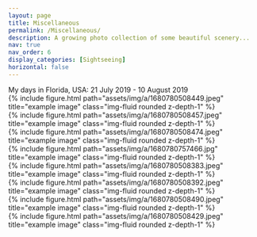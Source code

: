 ```yaml
---
layout: page
title: Miscellaneous
permalink: /Miscellaneous/
description: A growing photo collection of some beautiful scenery...
nav: true
nav_order: 6
display_categories: [Sightseeing]
horizontal: false
---
```


<div class="caption">
    My days in Florida, USA: 21 July 2019 - 10 August 2019
</div>
<div class="row justify-content-sm-center">
    <div class="col-sm mt-3 mt-md-0">
        {% include figure.html path="assets/img/a/1680780508449.jpeg" title="example image" class="img-fluid rounded z-depth-1" %}
    </div>
    <div class="col-sm mt-3 mt-md-0">
        {% include figure.html path="assets/img/a/1680780508457.jpeg" title="example image" class="img-fluid rounded z-depth-1" %}
    </div>
    <div class="col-sm mt-3 mt-md-0">
        {% include figure.html path="assets/img/a/1680780508474.jpeg" title="example image" class="img-fluid rounded z-depth-1" %}
    </div>
</div>
<div class="row justify-content-sm-center">	
    <div class="col-sm mt-3 mt-md-0">
        {% include figure.html path="assets/img/a/1680780757466.jpg" title="example image" class="img-fluid rounded z-depth-1" %}
    </div>
    <div class="col-sm mt-3 mt-md-0">
        {% include figure.html path="assets/img/a/1680780508383.jpeg" title="example image" class="img-fluid rounded z-depth-1" %}
    </div>
	<div class="col-sm mt-3 mt-md-0">
        {% include figure.html path="assets/img/a/1680780508392.jpeg" title="example image" class="img-fluid rounded z-depth-1" %}
    </div>
</div>
<div class="row justify-content-sm-center">
    <div class="col-sm mt-3 mt-md-0">
        {% include figure.html path="assets/img/a/1680780508490.jpeg" title="example image" class="img-fluid rounded z-depth-1" %}
    </div>
    <div class="col-sm mt-3 mt-md-0">
        {% include figure.html path="assets/img/a/1680780508429.jpeg" title="example image" class="img-fluid rounded z-depth-1" %}
    </div>

</div>





